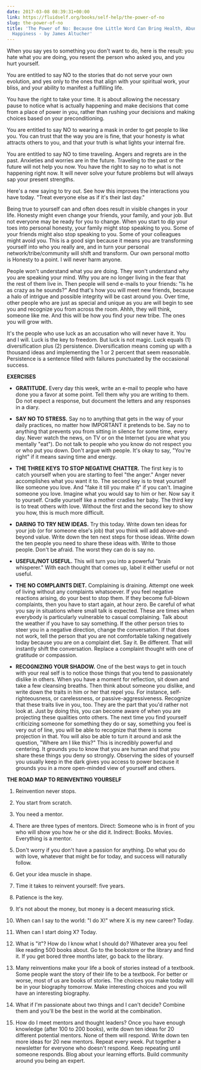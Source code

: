 ```yaml
---
date: 2017-03-08 08:39:31+00:00
link: https://fluidself.org/books/self-help/the-power-of-no
slug: the-power-of-no
title: 'The Power of No: Because One Little Word Can Bring Health, Abundance, and
  Happiness - by James Altucher'
---
```


When you say yes to something you don't want to do, here is the result: you hate what you are doing, you resent the person who asked you, and you hurt yourself.

You are entitled to say NO to the stories that do not serve your own evolution, and yes only to the ones that align with your spiritual work, your bliss, and your ability to manifest a fulfilling life.

You have the right to take your time. It is about allowing the necessary pause to notice what is actually happening and make decisions that come from a place of power in you, rather than rushing your decisions and making choices based on your preconditioning.

You are entitled to say NO to wearing a mask in order to get people to like you. You can trust that the way you are is fine, that your honesty is what attracts others to you, and that your truth is what lights your internal fire.

You are entitled to say NO to time traveling. Angers and regrets are in the past. Anxieties and worries are in the future. Traveling to the past or the future will not help you now. You have the right to say no to what is not happening right now. It will never solve your future problems but will always sap your present strengths.

Here's a new saying to try out. See how this improves the interactions you have today. "Treat everyone else as if it's their last day."

Being true to yourself can and often does result in visible changes in your life. Honesty might even change your friends, your family, and your job. But not everyone may be ready for you to change. When you start to dip your toes into personal honesty, your family might stop speaking to you. Some of your friends might also stop speaking to you. Some of your colleagues might avoid you. This is a good sign because it means you are transforming yourself into who you really are, and in turn your personal network/tribe/community will shift and transform. Our own personal motto is Honesty to a point. I will never harm anyone.

People won't understand what you are doing. They won't understand why you are speaking your mind. Why you are no longer living in the fear that the rest of them live in. Then people will send e-mails to your friends: "Is he as crazy as he sounds?" And that's how you will meet new friends, because a halo of intrigue and possible integrity will be cast around you. Over time, other people who are just as special and unique as you are will begin to see you and recognize you from across the room. Ahhh, they will think, someone like me. And this will be how you find your new tribe. The ones you will grow with.

It's the people who use luck as an accusation who will never have it. You and I will. Luck is the key to freedom. But luck is not magic. Luck equals (1) diversification plus (2) persistence. Diversification means coming up with a thousand ideas and implementing the 1 or 2 percent that seem reasonable. Persistence is a sentence filled with failures punctuated by the occasional success.

**EXERCISES**

- **GRATITUDE.** Every day this week, write an e-mail to people who have done you a favor at some point. Tell them why you are writing to them. Do not expect a response, but document the letters and any responses in a diary.

- **SAY NO TO STRESS.** Say no to anything that gets in the way of your daily practices, no matter how IMPORTANT it pretends to be. Say no to anything that prevents you from sitting in silence for some time, every day. Never watch the news, on TV or on the Internet (you are what you mentally "eat"). Do not talk to people who you know do not respect you or who put you down. Don't argue with people. It's okay to say, "You're right" if it means saving time and energy.

- **THE THREE KEYS TO STOP NEGATIVE CHATTER.** The first key is to catch yourself when you are starting to feel "the anger." Anger never accomplishes what you want it to. The second key is to treat yourself like someone you love. And "fake it till you make it" if you can't. Imagine someone you love. Imagine what you would say to him or her. Now say it to yourself. Cradle yourself like a mother cradles her baby. The third key is to treat others with love. Without the first and the second key to show you how, this is much more difficult.

- **DARING TO TRY NEW IDEAS.** Try this today. Write down ten ideas for your job (or for someone else's job) that you think will add above-and-beyond value. Write down the ten next steps for those ideas. Write down the ten people you need to share these ideas with. Write to those people. Don't be afraid. The worst they can do is say no.

- **USEFUL/NOT USEFUL.** This will turn you into a powerful "brain whisperer." With each thought that comes up, label it either useful or not useful.

- **THE NO COMPLAINTS DIET.** Complaining is draining. Attempt one week of living without any complaints whatsoever. If you feel negative reactions arising, do your best to stop them. If they become full-blown complaints, then you have to start again, at hour zero. Be careful of what you say in situations where small talk is expected. These are times when everybody is particularly vulnerable to casual complaining. Talk about the weather if you have to say something. If the other person tries to steer you in a negative direction, change the conversation. If that does not work, tell the person that you are not comfortable talking negatively today because you are on a complaint diet. Say it. Be different. That will instantly shift the conversation. Replace a complaint thought with one of gratitude or compassion.

- **RECOGNIZING YOUR SHADOW.** One of the best ways to get in touch with your real self is to notice those things that you tend to passionately dislike in others. When you have a moment for reflection, sit down and take a few cleansing breaths. Then think about someone you dislike, and write down the traits in him or her that repel you. For instance, self-righteousness, or carelessness, or passive-aggressiveness. Recognize that these traits live in you, too. They are the part that you'd rather not look at. Just by doing this, you can become aware of when you are projecting these qualities onto others. The next time you find yourself criticizing someone for something they do or say, something you feel is very out of line, you will be able to recognize that there is some projection in that. You will also be able to turn it around and ask the question, "Where am I like this?" This is incredibly powerful and centering. It grounds you to know that you are human and that you share these things you deny so strongly. Observing the sides of yourself you usually keep in the dark gives you access to power because it grounds you in a more open-minded view of yourself and others.

**THE ROAD MAP TO REINVENTING YOURSELF**

1.  Reinvention never stops.

2.  You start from scratch.

3.  You need a mentor.

4.  There are three types of mentors. Direct: Someone who is in front of you who will show you how he or she did it. Indirect: Books. Movies. Everything is a mentor.

5.  Don't worry if you don't have a passion for anything. Do what you do with love, whatever that might be for today, and success will naturally follow.

6.  Get your idea muscle in shape.

7.  Time it takes to reinvent yourself: five years.

8.  Patience is the key.

9.  It's not about the money, but money is a decent measuring stick.

10. When can I say to the world: "I do X!" where X is my new career? Today.

11. When can I start doing X? Today.

12. What is "it"? How do I know what I should do? Whatever area you feel like reading 500 books about. Go to the bookstore or the library and find it. If you get bored three months later, go back to the library.

13. Many reinventions make your life a book of stories instead of a textbook. Some people want the story of their life to be a textbook. For better or worse, most of us are books of stories. The choices you make today will be in your biography tomorrow. Make interesting choices and you will have an interesting biography.

14. What if I'm passionate about two things and I can't decide? Combine them and you'll be the best in the world at the combination.

15. How do I meet mentors and thought leaders? Once you have enough knowledge (after 100 to 200 books), write down ten ideas for 20 different potential mentors. None of them will respond. Write down ten more ideas for 20 new mentors. Repeat every week. Put together a newsletter for everyone who doesn't respond. Keep repeating until someone responds. Blog about your learning efforts. Build community around you being an expert.
